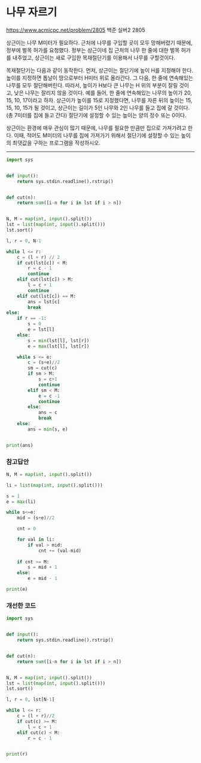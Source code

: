 # 나무 자르기
https://www.acmicpc.net/problem/2805
백준 실버2 2805

상근이는 나무 M미터가 필요하다. 근처에 나무를 구입할 곳이 모두 망해버렸기 때문에, 정부에 벌목 허가를 요청했다.
정부는 상근이네 집 근처의 나무 한 줄에 대한 벌목 허가를 내주었고, 상근이는 새로 구입한 목재절단기를 이용해서 나무를 구할것이다.

목재절단기는 다음과 같이 동작한다. 먼저, 상근이는 절단기에 높이 H를 지정해야 한다. 높이를 지정하면 톱날이 땅으로부터 H미터 위로 올라간다.
그 다음, 한 줄에 연속해있는 나무를 모두 절단해버린다. 따라서, 높이가 H보다 큰 나무는 H 위의 부분이 잘릴 것이고, 낮은 나무는 잘리지 않을 것이다.
예를 들어, 한 줄에 연속해있는 나무의 높이가 20, 15, 10, 17이라고 하자.
상근이가 높이를 15로 지정했다면, 나무를 자른 뒤의 높이는 15, 15, 10, 15가 될 것이고,
상근이는 길이가 5인 나무와 2인 나무를 들고 집에 갈 것이다. (총 7미터를 집에 들고 간다) 절단기에 설정할 수 있는 높이는 양의 정수 또는 0이다.

상근이는 환경에 매우 관심이 많기 때문에, 나무를 필요한 만큼만 집으로 가져가려고 한다.
이때, 적어도 M미터의 나무를 집에 가져가기 위해서 절단기에 설정할 수 있는 높이의 최댓값을 구하는 프로그램을 작성하시오.

---

```python
import sys


def input():
    return sys.stdin.readline().rstrip()


def cut(n):
    return sum([i-n for i in lst if i > n])


N, M = map(int, input().split())
lst = list(map(int, input().split()))
lst.sort()

l, r = 0, N-1

while l <= r:
    c = (l + r) // 2
    if cut(lst[c]) < M:
        r = c - 1
        continue
    elif cut(lst[c]) > M:
        l = c + 1
        continue
    elif cut(lst[c]) == M:
        ans = lst[c]
        break
else:
    if r == -1:
        s = 0
        e = lst[l]
    else:
        s = min(lst[l], lst[r])
        e = max(lst[l], lst[r])

    while s <= e:
        c = (s+e)//2
        sm = cut(c)
        if sm > M:
            s = c+1
            continue
        elif sm < M:
            e = c -1
            continue
        else:
            ans = c
            break
    else:
        ans = min(s, e)


print(ans)
```

### 참고답안


```python
N, M = map(int, input().split())

li = list(map(int, input().split()))

s = 1
e = max(li)

while s<=e:
    mid = (s+e)//2

    cnt = 0

    for val in li:
        if val > mid:
            cnt += (val-mid)
    
    if cnt >= M:
        s = mid + 1
    else:
        e = mid - 1

print(e)
```

### 개선한 코드

```python
import sys


def input():
    return sys.stdin.readline().rstrip()


def cut(n):
    return sum([i-n for i in lst if i > n])


N, M = map(int, input().split())
lst = list(map(int, input().split()))
lst.sort()

l, r = 0, lst[N-1]

while l <= r:
    c = (l + r)//2
    if cut(c) >= M:
        l = c + 1
    elif cut(c) < M:
        r = c - 1


print(r)
```